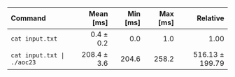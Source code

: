 | Command | Mean [ms] | Min [ms] | Max [ms] | Relative |
|:---|---:|---:|---:|---:|
| `cat input.txt` | 0.4 ± 0.2 | 0.0 | 1.0 | 1.00 |
| `cat input.txt \| ./aoc23` | 208.4 ± 3.6 | 204.6 | 258.2 | 516.13 ± 199.79 |
